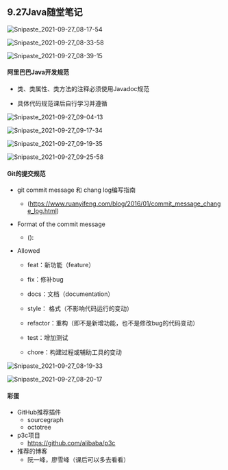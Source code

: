 ## 9.27Java随堂笔记



![Snipaste_2021-09-27_08-17-54](https://gyq12.oss-cn-beijing.aliyuncs.com/202109270825755.png)



![Snipaste_2021-09-27_08-33-58](https://gyq12.oss-cn-beijing.aliyuncs.com/202109270952417.png)

![Snipaste_2021-09-27_08-39-15](https://gyq12.oss-cn-beijing.aliyuncs.com/202109270953447.png)

#### 阿里巴巴Java开发规范

- 类、类属性、类方法的注释必须使用Javadoc规范

- 具体代码规范课后自行学习并遵循

![Snipaste_2021-09-27_09-04-13](https://gyq12.oss-cn-beijing.aliyuncs.com/202109270953915.png)

![Snipaste_2021-09-27_09-17-34](https://gyq12.oss-cn-beijing.aliyuncs.com/202109270929412.png)

![Snipaste_2021-09-27_09-19-35](https://gyq12.oss-cn-beijing.aliyuncs.com/202109270929796.png)

![Snipaste_2021-09-27_09-25-58](https://gyq12.oss-cn-beijing.aliyuncs.com/202109270929254.png)


#### Git的提交规范

- git commit message 和 chang log编写指南

  - (https://www.ruanyifeng.com/blog/2016/01/commit_message_change_log.html)

- Format of the commit message

  - <type>(<scope>):<subjec>
    <BLANK LINE>
    <body>
    <BLANK LINK>
    
    <footer>
  
- Allowed <type>

  - feat：新功能（feature）

  - fix：修补bug
  - docs：文档（documentation）
  - style： 格式（不影响代码运行的变动）
  - refactor：重构（即不是新增功能，也不是修改bug的代码变动）
  - test：增加测试
  - chore：构建过程或辅助工具的变动


![Snipaste_2021-09-27_08-19-33](https://gyq12.oss-cn-beijing.aliyuncs.com/202109270827679.png)

![Snipaste_2021-09-27_08-20-17](https://gyq12.oss-cn-beijing.aliyuncs.com/202109270827085.png)

#### 彩蛋

- GitHub推荐插件
  - sourcegraph
  - octotree
- p3c项目
  - https://github.com/alibaba/p3c
- 推荐的博客
  - 阮一峰，廖雪峰（课后可以多去看看）